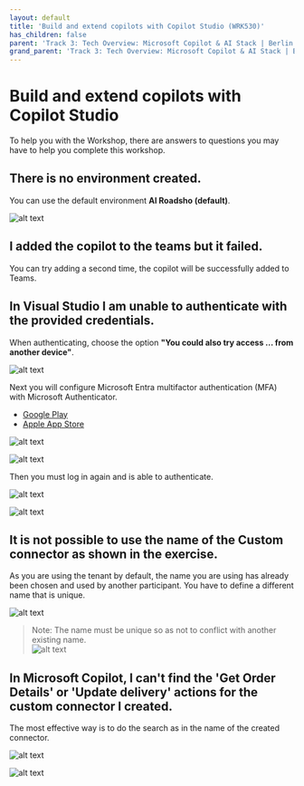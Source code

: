 ```yaml
---
layout: default
title: 'Build and extend copilots with Copilot Studio (WRK530)'
has_children: false
parent: 'Track 3: Tech Overview: Microsoft Copilot & AI Stack | Berlin'
grand_parent: 'Track 3: Tech Overview: Microsoft Copilot & AI Stack | Berlin'
---
```


# Build and extend copilots with Copilot Studio 

To help you with the Workshop, there are answers to questions you may have to help you complete this workshop.


## There is no environment created.
You can use the default environment **AI Roadsho (default)**.

![alt text](./WRK530_001.png)



## I added the copilot to the teams but it failed.
You can try adding a second time, the copilot will be successfully added to Teams.


## In Visual Studio I am unable to authenticate with the provided credentials.

When authenticating, choose the option **"You could also try access … from another device"**.

![alt text](./WRK530_002.png)

Next you will configure Microsoft Entra multifactor authentication (MFA) with Microsoft Authenticator.
- [Google Play](https://play.google.com/store/apps/details?id=com.azure.authenticator)
- [Apple App Store](https://apps.apple.com/us/app/microsoft-authenticator/id983156458)

![alt text](./WRK530_003.png)

![alt text](./WRK530_004.png)

Then you must log in again and is able to authenticate.

![alt text](./WRK530_005.png)

![alt text](./WRK530_006.png)


## It is not possible to use the name of the Custom connector as shown in the exercise.


As you are using the tenant by default, the name you are using has already been chosen and used by another participant. You have to define a different name that is unique.


![alt text](./WRK530_007.png)

> Note: The name must be unique so as not to conflict with another existing name. <br>
> ![alt text](./WRK530_008.png)



## In Microsoft Copilot, I can't find the 'Get Order Details' or 'Update delivery' actions for the custom connector I created.

The most effective way is to do the search as in the name of the created connector.

![alt text](./WRK530_009.png)

![alt text](./WRK530_010.png)